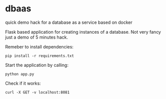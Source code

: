 dbaas
=====

quick demo hack for a database as a service based on docker

Flask based application for creating instances of a database. Not very fancy just a demo of 5 minutes hack.

Remeber to install dependencies:

   `pip install -r requirements.txt`

Start the application by calling:

   `python app.py`
   
Check if it works:

   `curl -X GET -v localhost:8081`
   

